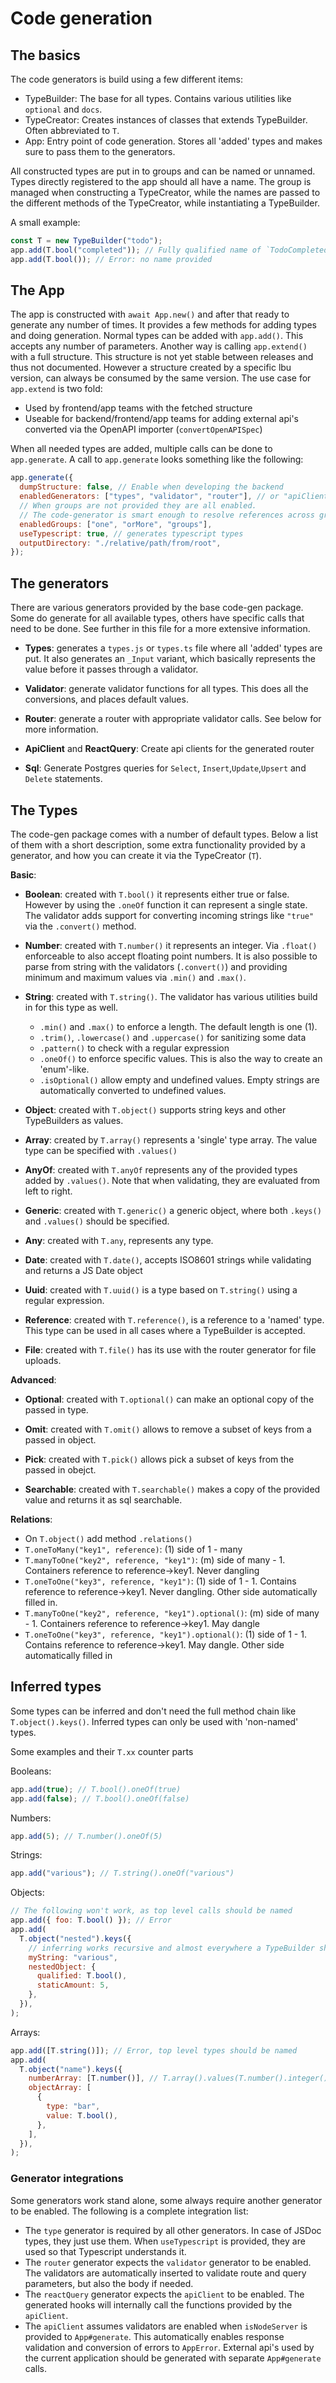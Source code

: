 # Code generation

## The basics

The code generators is build using a few different items:

- TypeBuilder: The base for all types. Contains various utilities like
  `optional` and `docs`.
- TypeCreator: Creates instances of classes that extends TypeBuilder. Often
  abbreviated to `T`.
- App: Entry point of code generation. Stores all 'added' types and makes sure
  to pass them to the generators.

All constructed types are put in to groups and can be named or unnamed. Types
directly registered to the app should all have a name. The group is managed when
constructing a TypeCreator, while the names are passed to the different methods
of the TypeCreator, while instantiating a TypeBuilder.

A small example:

```javascript
const T = new TypeBuilder("todo");
app.add(T.bool("completed")); // Fully qualified name of `TodoCompleted`
app.add(T.bool()); // Error: no name provided
```

## The App

The app is constructed with `await App.new()` and after that ready to generate
any number of times. It provides a few methods for adding types and doing
generation. Normal types can be added with `app.add()`. This accepts any number
of parameters. Another way is calling `app.extend()` with a full structure. This
structure is not yet stable between releases and thus not documented. However a
structure created by a specific lbu version, can always be consumed by the same
version. The use case for `app.extend` is two fold:

- Used by frontend/app teams with the fetched structure
- Useable for backend/frontend/app teams for adding external api's converted via
  the OpenAPI importer (`convertOpenAPISpec`)

When all needed types are added, multiple calls can be done to `app.generate`. A
call to `app.generate` looks something like the following:

```javascript
app.generate({
  dumpStructure: false, // Enable when developing the backend
  enabledGenerators: ["types", "validator", "router"], // or "apiClient", "reactQuery", "sql"
  // When groups are not provided they are all enabled.
  // The code-generator is smart enough to resolve references across groups
  enabledGroups: ["one", "orMore", "groups"],
  useTypescript: true, // generates typescript types
  outputDirectory: "./relative/path/from/root",
});
```

## The generators

There are various generators provided by the base code-gen package. Some do
generate for all available types, others have specific calls that need to be
done. See further in this file for a more extensive information.

- **Types**: generates a `types.js` or `types.ts` file where all 'added' types
  are put. It also generates an `_Input` variant, which basically represents the
  value before it passes through a validator.

- **Validator**: generate validator functions for all types. This does all the
  conversions, and places default values.

- **Router**: generate a router with appropriate validator calls. See below for
  more information.

- **ApiClient** and **ReactQuery**: Create api clients for the generated router

- **Sql**: Generate Postgres queries for `Select`, `Insert`,`Update`,`Upsert`
  and `Delete` statements.

## The Types

The code-gen package comes with a number of default types. Below a list of them
with a short description, some extra functionality provided by a generator, and
how you can create it via the TypeCreator (`T`).

**Basic**:

- **Boolean**: created with `T.bool()` it represents either true or false.
  However by using the `.oneOf` function it can represent a single state. The
  validator adds support for converting incoming strings like `"true"` via the
  `.convert()` method.

- **Number**: created with `T.number()` it represents an integer. Via `.float()`
  enforceable to also accept floating point numbers. It is also possible to
  parse from string with the validators (`.convert()`) and providing minimum and
  maximum values via `.min()` and `.max()`.

- **String**: created with `T.string()`. The validator has various utilities
  build in for this type as well.

  - `.min()` and `.max()` to enforce a length. The default length is one (1).
  - `.trim()`, `.lowercase()` and `.uppercase()` for sanitizing some data
  - `.pattern()` to check with a regular expression
  - `.oneOf()` to enforce specific values. This is also the way to create an
    'enum'-like.
  - `.isOptional()` allow empty and undefined values. Empty strings are
    automatically converted to undefined values.

- **Object**: created with `T.object()` supports string keys and other
  TypeBuilders as values.

- **Array**: created by `T.array()` represents a 'single' type array. The value
  type can be specified with `.values()`

- **AnyOf**: created with `T.anyOf` represents any of the provided types added
  by `.values()`. Note that when validating, they are evaluated from left to
  right.

- **Generic**: created with `T.generic()` a generic object, where both `.keys()`
  and `.values()` should be specified.

- **Any**: created with `T.any`, represents any type.

- **Date**: created with `T.date()`, accepts ISO8601 strings while validating
  and returns a JS Date object

- **Uuid**: created with `T.uuid()` is a type based on `T.string()` using a
  regular expression.

- **Reference**: created with `T.reference()`, is a reference to a 'named' type.
  This type can be used in all cases where a TypeBuilder is accepted.

- **File**: created with `T.file()` has its use with the router generator for
  file uploads.

**Advanced**:

- **Optional**: created with `T.optional()` can make an optional copy of the
  passed in type.

- **Omit**: created with `T.omit()` allows to remove a subset of keys from a
  passed in object.

- **Pick**: created with `T.pick()` allows pick a subset of keys from the passed
  in obejct.
- **Searchable**: created with `T.searchable()` makes a copy of the provided
  value and returns it as sql searchable.

**Relations**:

- On `T.object()` add method `.relations()`
- `T.oneToMany("key1", reference)`: (1) side of 1 - many
- `T.manyToOne("key2", reference, "key1")`: (m) side of many - 1. Containers
  reference to reference->key1. Never dangling
- `T.oneToOne("key3", reference, "key1")`: (1) side of 1 - 1. Contains reference
  to reference->key1. Never dangling. Other side automatically filled in.
- `T.manyToOne("key2", reference, "key1").optional()`: (m) side of many - 1.
  Containers reference to reference->key1. May dangle
- `T.oneToOne("key3", reference, "key1").optional()`: (1) side of 1 - 1.
  Contains reference to reference->key1. May dangle. Other side automatically
  filled in

## Inferred types

Some types can be inferred and don't need the full method chain like
`T.object().keys()`. Inferred types can only be used with 'non-named' types.

Some examples and their `T.xx` counter parts

Booleans:

```javascript
app.add(true); // T.bool().oneOf(true)
app.add(false); // T.bool().oneOf(false)
```

Numbers:

```javascript
app.add(5); // T.number().oneOf(5)
```

Strings:

```javascript
app.add("various"); // T.string().oneOf("various")
```

Objects:

```javascript
// The following won't work, as top level calls should be named
app.add({ foo: T.bool() }); // Error
app.add(
  T.object("nested").keys({
    // inferring works recursive and almost everywhere a TypeBuilder should be provided
    myString: "various",
    nestedObject: {
      qualified: T.bool(),
      staticAmount: 5,
    },
  }),
);
```

Arrays:

```javascript
app.add([T.string()]); // Error, top level types should be named
app.add(
  T.object("name").keys({
    numberArray: [T.number()], // T.array().values(T.number().integer())
    objectArray: [
      {
        type: "bar",
        value: T.bool(),
      },
    ],
  }),
);
```

### Generator integrations

Some generators work stand alone, some always require another generator to be
enabled. The following is a complete integration list:

- The `type` generator is required by all other generators. In case of JSDoc
  types, they just use them. When `useTypescript` is provided, they are used so
  that Typescript understands it.
- The `router` generator expects the `validator` generator to be enabled. The
  validators are automatically inserted to validate route and query parameters,
  but also the body if needed.
- The `reactQuery` generator expects the `apiClient` to be enabled. The
  generated hooks will internally call the functions provided by the
  `apiClient`.
- The `apiClient` assumes validators are enabled when `isNodeServer` is provided
  to `App#generate`. This automatically enables response validation and
  conversion of errors to `AppError`. External api's used by the current
  application should be generated with separate `App#generate` calls.
